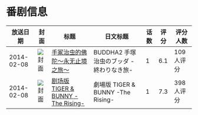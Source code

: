 # 番剧信息

|放送日期|封面|标题|日文标题|话数|评分|评分人数|
|---|---|---|---|---|---|---|
|2014-02-08|![封面](https://lain.bgm.tv/pic/cover/c/65/29/63078_gJJIR.jpg)|[手冢治虫的佛陀～永无止境之旅～](https://bangumi.tv/subject/63078)|BUDDHA2 手塚治虫のブッダ -終わりなき旅-|1|6.1|109人评分|
|2014-02-08|![封面](https://lain.bgm.tv/pic/cover/c/19/d6/66202_6KocI.jpg)|[剧场版 TIGER & BUNNY -The Rising-](https://bangumi.tv/subject/66202)|劇場版 TIGER & BUNNY -The Rising-|1|7.3|398人评分|

